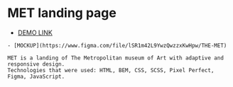 # MET landing page

- [DEMO LINK](https://oleksandra-shevchenko.github.io/layout_miami/) 
```
- [MOCKUP](https://www.figma.com/file/lSR1m42L9YwzQwzzxKwHpw/THE-MET)  

MET is a landing of The Metropolitan museum of Art with adaptive and responsive design.
Technologies that were used: HTML, BEM, CSS, SCSS, Pixel Perfect, Figma, JavaScript.
